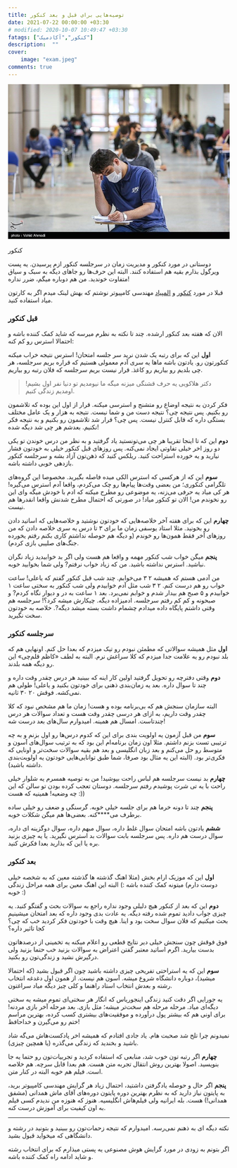 ```yaml
---
title: توصیه‌هایی برای قبل و بعد کنکور
date: 2021-07-22 00:00:00 +03:30
# modified: 2020-10-07 10:49:47 +03:30
fatags: ["کنکور","آکادمیک"]
description:  ""
cover:
    image: "exam.jpeg" 
comments: true
---
```



![کنکور](exam.jpeg)

کنکور

دوستانی در مورد کنکور و مدیریت زمان در سرجلسه کنکور ازم پرسیدن. یه پست ویرگول بذارم بقیه هم استفاده کنند. البته این حرف‌ها رو جاهای دیگه به سبک و سیاق متفاوت خوندید. من هم دوباره میگم، ضرر نداره!

قبلا در مورد [کنکور](https://vrgl.ir/9yfB2) و [المپیاد](https://vrgl.ir/1Fdhk) مهندسی کامپیوتر نوشتم که بهش لینک میدم اگر به کارتون میاد استفاده کنید.

### قبل کنکور

الان که هفته بعد کنکور ارشده. چند تا نکته به نظرم میرسه که شاید کمک کننده باشه و احتمالا استرس رو کم کنه:

**اول** این که برای رتبه یک شدن نرید سر جلسه امتحان! استرس نتیجه خراب میکنه کنکورتون رو. یادتون باشه ماها یه سری آدم معمولی هستیم که قراره بریم سرجلسه، هر چی بلدیم رو بیاریم رو کاغذ. قرار نیست بریم سرجلسه که فلان رتبه رو بیاریم.

> دکتر هلاکویی یه حرف قشنگی میزنه میگه ما نیومدیم تو دنیا نفر اول بشیم! اومدیم زندگی کنیم.

فکر کردن به نتیجه اوضاع رو متشنج و استرسی میکنه. قرار از اول این بوده که تلاشمون رو بکنیم. پس نتیجه چی؟ نتیجه دست من و شما نیست. نتیجه به هزار و یک عامل مختلف بستگی داره که قابل کنترل نیست. پس چی؟ قرار شد تلاشمون رو بکنیم و به نتیجه فکر نکنیم. بعدشم هر چی شد دیگه شده!

**دوم** این که تا اینجا تقریبا هر چی می‌تونستید یاد گرفتید و به نظر من درس خوندن تو یکی دو روز اخر خیلی تفاوتی ایجاد نمی‌کنه. پس روزهای قبل کنکور خیلی به خودتون فشار نیارید و یه خورده استراحت کنید. ریلکس کنید که ذهن‌تون آزاد بشه و سرجلسه کنکور بازدهی خوبی داشته باشه.

**سوم** این که از هرکسی که استرس الکی میده فاصله بگیرید. مخصوصا این گروه‌های تلگرامی کنکوری؛ من بعضی وقت‌ها پیام‌ها رو چک می‌کردم، واقعا آدم استرس می‌گیره! هر کی میاد یه حرفی می‌زنه، یه موضوعی رو مطرح میکنه که ادم با خودش میگه وای این رو نخوندم من! الان تو کنکور میاد! در صورتی که احتمال مطرح شدنش واقعا انقدرها هم نیست.

**چهارم** این که برای هفته آخر خلاصه‌هایی که خودتون نوشتید و خلاصه‌هایی که اساتید دادن رو بخونید. مثلا استاد یوسفی زمان ما برای ۳ تا درس یه سری خلاصه دادن که من روزهای آخر فقط همون‌ها رو خوندم (و دیگه هم حوصله نداشتم کاری بکنم رفتم یخورده جنگ‌های صلیبی بازی کردم).

**پنجم** میگن خواب شب کنکور مهمه و واقعا هم هست ولی اگر بد خوابیدید زیاد نگران نباشید. استرس نداشته باشید. من که زیاد خواب نرفتم? ولی شما بخوابید خوبه.

من آدمی هستم که همیشه ۲ ۳ می‌خوابم. چند شب قبل کنکور گفتم که یاعلی! ساعت خواب رو هم درست کنم. ۲ ۳ شب مثل آدم خوابیدم ولی شب کنکور به سختی ساعت ۱ خوابیدم و ۵ صبح هم بیدار شدم و خوابم نمی‌برد. بعد ۱ ساعت به در و دیوار نگاه کردم? و صبحونه و کم کم رفتم سرجلسه. ادمیزاده دیگه. چیکارش میشه کرد؟! سرجلسه هم وقتی داشتم پایگاه داده میدادم چشمام داشت بسته میشد دیگه?. خلاصه به خودتون سخت نگیرید.

### سرجلسه کنکور

**اول** مثل همیشه سوالاتی که مطمئن نبودم رو تیک میزدم که بعدا حل کنم. اونهایی هم که بلد نبودم رو یه علامت جدا میزدم که کلا سراغش نرم. البته به لطف «کاظم قلم‌چی» این رو دیگه همه بلدند.

**دوم** وقتی دفترچه رو تحویل گرفتید اولین کار اینه که ببینید هر درس چقدر وقت داره و چند تا سوال داره. بعد یه زمان‌بندی ذهنی برای خودتون بکنید و یاعلی! طولی هم نمی‌کشه. فوقش ۲۰ ۳۰ ثانیه.

البته سازمان سنجش هم که بی‌برنامه بوده و هست! زمان ما هم مشخص نبود که کلا چقدر وقت داریم، به ازای هر درسی چقدر وقت هست و تعداد سوالات هر درس چندتاست. امسال هم همینه. امیدوارم سال‌های بعد درست شه!

**سوم** من قبل آزمون یه اولویت بندی برای این که کدوم درس‌ها رو اول بزنم و به چه ترتیبی تست بزنم داشتم. مثلا اون زمان برنامه‌ام این بود که به ترتیب سوال‌های آسون و متوسط رو حل می‌کنم و بعد زبان انگلیسی و بعد هم بقیه سوالات سخت‌تر و اونایی که فکری‌تر بود. (البته این یه مثال بود صرفا، شما طبق توانایی‌هایی خودتون یه اولویت‌بندی داشته باشید).

**چهارم** بد نیست سرجلسه هم لباس راحت بپوشید! من به توصیه همسرم یه شلوار خیلی راحت با یه تی شرت پوشیدم رفتم سرجلسه. دوستان تعجب کرده بودن تو سالن که این چه وضعیه! همینیه که هست :))

**پنجم** چند تا دونه خرما هم برای جلسه خیلی خوبه. گرسنگی و ضعف رو خیلی ساده برطرف می**‌**کنه. بعضی‌ها هم میگن شکلات خوبه.

**ششم** یادتون باشه امتحان سوال غلط داره، سوال مبهم داره، سوال دوگزینه ای داره، سوال درست هم داره. پس سرجلسه بابت سوالات بد استرس نگیرید. یا یه چیزی بزنید بره یا این که بذارید بعدا فکرش کنید.

### بعد کنکور

**اول** این که موزیک ارام بخش (مثلا اهنگ گذشته ها گذشته معین که به شخصه خیلی دوست دارم) میتونه کمک کننده باشه :) البته این اهنگ معین برای همه مراحل زندگی خوبه :)

**دوم** این که بعد از کنکور هیچ دلیلی وجود نداره راجع به سوالات بحث و گفتگو کنید. یه چیزی جواب دادید تموم شده رفته دیگه. یه عادت بدی وجود داره که بعد امتحان میشینیم بحث میکنیم که فلان سوال سخت بود و اینا. هیچ وقت با خودتون فکر کردید خب که چی؟ کجا تاثیر داره؟

فوق فوقش چون سنجش خیلی دیر نتایج قطعی رو اعلام میکنه یه تخمینی از درصدهاتون بدست بیارید. اگرم اساتید معتبر گفتن اعتراض به سوالات بزنید خب حتما بزنید ولی درگیرش نشید و زندگی‌تون رو بکنید.

**سوم** این که یه استراحتی تفریحی چیزی داشته باشید چون اگر قبول بشید (که احتمالا میشید)، دوباره دانشگاه شروع میشه. آسون هم نیست. از همون اول دغدغه انتخاب رشته و بعدش انتخاب استاد راهنما و کلی چیز دیگه میاد سراغتون.

یه جورایی اگر دقت کنید زندگی اینجوریاس که انگار هر سختی‌ای تموم میشه یه سختی دیگه‌ای میاد. مرحله مرحله هم سخت‌تر میشه؛ مثل بازی. بعد مرحله آخر بازی مردنه! برای اونی هم که بیشتر پول درآورده و موفقیت‌های بیشتری کسب کرده، بهترین مراسم ختم رو می‌گیرن و خداحافظ!

نمیدونم چرا تلخ شد صحبت هام. یاد جادی افتادم که همیشه اخر پادکست‌هاش می‌گه شاد باشید و بخندید که زندگی می‌گذره (یا همچین چیزی).

**چهارم** اگر رتبه تون خوب شد، منابعی که استفاده کردید و تجربیات‌تون رو حتما یه جا بنویسید. اصولا بهترین روش انتقال تجربه متن هست. هم بعدا قابل سرچه. هم خلاصه است. فیلم هم خوبه البته در کنار متن.

**پنجم** اگر حال و حوصله یادگرفتن داشتید، احتمال زیاد هر گرایش مهندسی کامپیوتر برید، به پایتون نیاز دارید که به نظرم بهترین دوره پایتون دوره‌های آقای ماش همدانی (مشفق همدانی!) هست. بله ایرانیه ولی فیلم‌هاش انگلیسیه. هنوز که هنوزه من ندیدم کسی فیلم به اون کیفیت برای آموزش درست کنه.

  

* * *

  

نکته دیگه ای به ذهنم نمی‌رسه. امیدوارم که نتیجه زحمات‌تون رو ببینید و بتونید در رشته و دانشگاهی که میخواید قبول بشید.

اگر بتونم به زودی در مورد گرایش هوش مصنوعی یه پستی میذارم که برای انتخاب رشته و شاید ادامه راه کمک کننده باشه.
